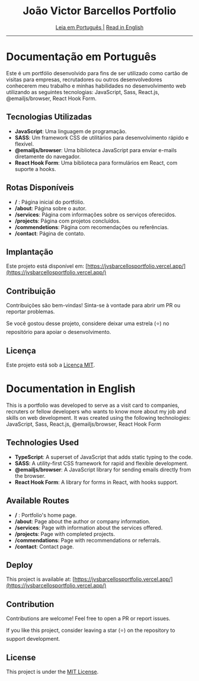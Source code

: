 <h1 align="center">
 João Victor Barcellos Portfolio
</h1>

<div align="center">
   <a href="#documentação-em-português">Leia em Português |</a>
  <a href="#documentation-in-english">Read in English</a>
</div>

---

# Documentação em Português

Este é um portfólio desenvolvido para fins de ser utilizado como cartão de visitas para empresas, recrutadores ou outros desenvolvedores conhecerem meu trabalho e minhas habilidades no desenvolvimento web utilizando as seguintes tecnologias: JavaScript, Sass, React.js, @emailjs/browser, React Hook Form.

## Tecnologias Utilizadas

- **JavaScript**: Uma linguagem de programação.
- **SASS**: Um framework CSS de utilitários para desenvolvimento rápido e flexível.
- **@emailjs/browser**: Uma biblioteca JavaScript para enviar e-mails diretamente do navegador.
- **React Hook Form**: Uma biblioteca para formulários em React, com suporte a hooks.

## Rotas Disponíveis

- **/** : Página inicial do portfólio.
- **/about**: Página sobre o autor.
- **/services**: Página com informações sobre os serviços oferecidos.
- **/projects**: Página com projetos concluídos.
- **/commendetions**: Página com recomendações ou referências.
- **/contact**: Página de contato.

## Implantação

Este projeto está disponível em: [https://jvsbarcellosportfolio.vercel.app/](https://jvsbarcellosportfolio.vercel.app/)

## Contribuição

Contribuições são bem-vindas! Sinta-se à vontade para abrir um PR ou reportar problemas.

Se você gostou desse projeto, considere deixar uma estrela (⭐) no repositório para apoiar o desenvolvimento.

## Licença

Este projeto está sob a [Licença MIT](https://opensource.org/licenses/MIT).

# Documentation in English

This is a portfolio was developed to serve as a visit card to companies, recruters or fellow developers who wants to know more about my job and skills on web development. It was created using the following technologies: JavaScript, Sass, React.js, @emailjs/browser, React Hook Form

## Technologies Used

- **TypeScript**: A superset of JavaScript that adds static typing to the code.
- **SASS**: A utility-first CSS framework for rapid and flexible development.
- **@emailjs/browser**: A JavaScript library for sending emails directly from the browser.
- **React Hook Form**: A library for forms in React, with hooks support.

## Available Routes

- **/** : Portfolio's home page.
- **/about**: Page about the author or company information.
- **/services**: Page with information about the services offered.
- **/projects**: Page with completed projects.
- **/commendations**: Page with recommendations or referrals.
- **/contact**: Contact page.

## Deploy

This project is available at: [https://jvsbarcellosportfolio.vercel.app/](https://jvsbarcellosportfolio.vercel.app/)

## Contribution

Contributions are welcome! Feel free to open a PR or report issues.

If you like this project, consider leaving a star (⭐) on the repository to support development.

## License

This project is under the [MIT License](https://opensource.org/licenses/MIT).
